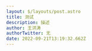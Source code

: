 ```yaml
---
layout: $/layouts/post.astro
title: 测试
description: 描述
author: 王洪涛
authorTwitter: 无
date: 2022-09-21T13:19:32.662Z
---
```



